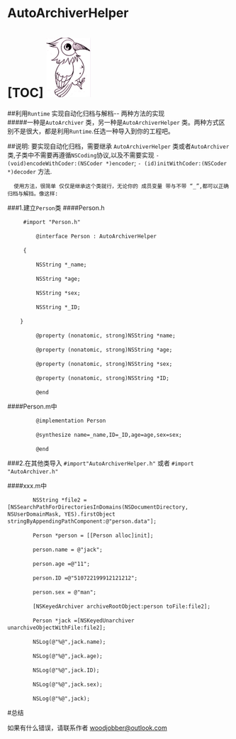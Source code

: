 # AutoArchiverHelper
[TOC]
![image](https://github.com/woodjobber/AutoArchiverHelper/blob/master/woodjobber.jpg)
===
##利用`Runtime` 实现自动化归档与解档-- 两种方法的实现  
#####一种是`AutoArchiver` 类，另一种是`AutoArchiverHelper` 类。两种方式区别不是很大，都是利用`Runtime`.任选一种导入到你的工程吧。

##说明:
      要实现自动化归档，需要继承 `AutoArchiverHelper` 类或者`AutoArchiver`类,子类中不需要再遵循`NSCoding`协议,以及不需要实现
   ```- (void)encodeWithCoder:(NSCoder *)encoder```;  ```- (id)initWithCoder:(NSCoder *)decoder``` 方法.
   
      使用方法，很简单 仅仅是继承这个类就行，无论你的 成员变量 带与不带 “_”,都可以正确归档与解挡。像这样:
 
###1.建立`Person`类
####Person.h
```
     #import "Person.h"

         @interface Person : AutoArchiverHelper
  
     {
    
         NSString *_name;
   
         NSString *age;
   
         NSString *sex;
   
         NSString *_ID;
   
    }
   
         @property (nonatomic, strong)NSString *name;
      
         @property (nonatomic, strong)NSString *age;
   
         @property (nonatomic, strong)NSString *sex;
  
         @property (nonatomic, strong)NSString *ID;
  
         @end
``` 
####Person.m中
```  
         @implementation Person
   
         @synthesize name=_name,ID=_ID,age=age,sex=sex;
   
         @end
```
###2.在其他类导入 `#import"AutoArchiverHelper.h"` 或者 `#import "AutoArchiver.h"`
 
####xxx.m中
```
        NSString *file2 = [NSSearchPathForDirectoriesInDomains(NSDocumentDirectory, NSUserDomainMask, YES).firstObject         stringByAppendingPathComponent:@"person.data"];
   
        Person *person = [[Person alloc]init];
   
        person.name = @"jack";
   
        person.age =@"11";
   
        person.ID =@"510722199912121212";
  
        person.sex = @"man";
   
        [NSKeyedArchiver archiveRootObject:person toFile:file2];

        Person *jack =[NSKeyedUnarchiver unarchiveObjectWithFile:file2];
   
        NSLog(@"%@",jack.name);
   
        NSLog(@"%@",jack.age);
   
        NSLog(@"%@",jack.ID);
   
        NSLog(@"%@",jack.sex);
   
        NSLog(@"%@",jack);
```  
#总结

如果有什么错误，请联系作者 woodjobber@outlook.com

